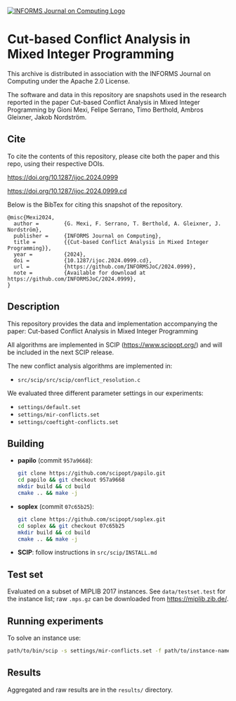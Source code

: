 [![INFORMS Journal on Computing Logo](https://INFORMSJoC.github.io/logos/INFORMS_Journal_on_Computing_Header.jpg)](https://pubsonline.informs.org/journal/ijoc)

# Cut-based Conflict Analysis in Mixed Integer Programming

This archive is distributed in association with the INFORMS Journal on Computing under the Apache 2.0 License.

The software and data in this repository are snapshots used in the research reported in the paper Cut-based Conflict Analysis in Mixed Integer Programming by Gioni Mexi, Felipe Serrano, Timo Berthold, Ambros Gleixner, Jakob Nordström.

## Cite
To cite the contents of this repository, please cite both the paper and this repo, using their respective DOIs.

https://doi.org/10.1287/ijoc.2024.0999

https://doi.org/10.1287/ijoc.2024.0999.cd

Below is the BibTex for citing this snapshot of the repository.

```
@misc{Mexi2024,
  author =        {G. Mexi, F. Serrano, T. Berthold, A. Gleixner, J. Nordström},
  publisher =     {INFORMS Journal on Computing},
  title =         {{Cut-based Conflict Analysis in Mixed Integer Programming}},
  year =          {2024},
  doi =           {10.1287/ijoc.2024.0999.cd},
  url =           {https://github.com/INFORMSJoC/2024.0999},
  note =          {Available for download at https://github.com/INFORMSJoC/2024.0999},
}  
```

## Description
This repository provides the data and implementation accompanying the paper:
Cut-based Conflict Analysis in Mixed Integer Programming

All algorithms are implemented in SCIP (https://www.scipopt.org/) and will be included in the next SCIP release.

The new conflict analysis algorithms are implemented in:
- `src/scip/src/scip/conflict_resolution.c`

We evaluated three different parameter settings in our experiments:
- `settings/default.set`
- `settings/mir-conflicts.set`
- `settings/coeftight-conflicts.set`

## Building

- **papilo** (commit `957a9668`):
  ```bash
  git clone https://github.com/scipopt/papilo.git
  cd papilo && git checkout 957a9668
  mkdir build && cd build
  cmake .. && make -j
  ```

- **soplex** (commit `07c65b25`):
  ```bash
  git clone https://github.com/scipopt/soplex.git
  cd soplex && git checkout 07c65b25
  mkdir build && cd build
  cmake .. && make -j
  ```
- **SCIP**: follow instructions in `src/scip/INSTALL.md`

## Test set
Evaluated on a subset of MIPLIB 2017 instances. See `data/testset.test` for the instance list; raw `.mps.gz` can be downloaded from  https://miplib.zib.de/.

## Running experiments
To solve an instance use:
```bash
path/to/bin/scip -s settings/mir-conflicts.set -f path/to/instance-name.mps.gz
```

## Results
Aggregated and raw results are in the `results/` directory.
